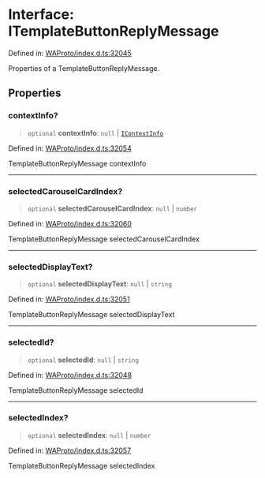 # Interface: ITemplateButtonReplyMessage

Defined in: [WAProto/index.d.ts:32045](https://github.com/Fokusdotid/Baileys/blob/db1d3e5f41e9eede5877460f9adbb0224021575c/WAProto/index.d.ts#L32045)

Properties of a TemplateButtonReplyMessage.

## Properties

### contextInfo?

> `optional` **contextInfo**: `null` \| [`IContextInfo`](../../../interfaces/IContextInfo.md)

Defined in: [WAProto/index.d.ts:32054](https://github.com/Fokusdotid/Baileys/blob/db1d3e5f41e9eede5877460f9adbb0224021575c/WAProto/index.d.ts#L32054)

TemplateButtonReplyMessage contextInfo

***

### selectedCarouselCardIndex?

> `optional` **selectedCarouselCardIndex**: `null` \| `number`

Defined in: [WAProto/index.d.ts:32060](https://github.com/Fokusdotid/Baileys/blob/db1d3e5f41e9eede5877460f9adbb0224021575c/WAProto/index.d.ts#L32060)

TemplateButtonReplyMessage selectedCarouselCardIndex

***

### selectedDisplayText?

> `optional` **selectedDisplayText**: `null` \| `string`

Defined in: [WAProto/index.d.ts:32051](https://github.com/Fokusdotid/Baileys/blob/db1d3e5f41e9eede5877460f9adbb0224021575c/WAProto/index.d.ts#L32051)

TemplateButtonReplyMessage selectedDisplayText

***

### selectedId?

> `optional` **selectedId**: `null` \| `string`

Defined in: [WAProto/index.d.ts:32048](https://github.com/Fokusdotid/Baileys/blob/db1d3e5f41e9eede5877460f9adbb0224021575c/WAProto/index.d.ts#L32048)

TemplateButtonReplyMessage selectedId

***

### selectedIndex?

> `optional` **selectedIndex**: `null` \| `number`

Defined in: [WAProto/index.d.ts:32057](https://github.com/Fokusdotid/Baileys/blob/db1d3e5f41e9eede5877460f9adbb0224021575c/WAProto/index.d.ts#L32057)

TemplateButtonReplyMessage selectedIndex
